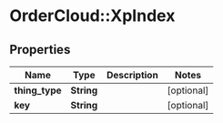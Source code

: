 # OrderCloud::XpIndex

## Properties
Name | Type | Description | Notes
------------ | ------------- | ------------- | -------------
**thing_type** | **String** |  | [optional] 
**key** | **String** |  | [optional] 


